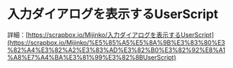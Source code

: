 # 入力ダイアログを表示するUserScript

詳細：[https://scrapbox.io/Mijinko/入力ダイアログを表示するUserScript](https://scrapbox.io/Mijinko/%E5%85%A5%E5%8A%9B%E3%83%80%E3%82%A4%E3%82%A2%E3%83%AD%E3%82%B0%E3%82%92%E8%A1%A8%E7%A4%BA%E3%81%99%E3%82%8BUserScript)
